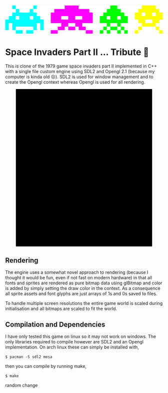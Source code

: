 <p align="center">
  <img src="img/invaders.png" alt="crab octopus squid cuttle"/>
</p>

# Space Invaders Part II ... Tribute :space_invader:

This is clone of the 1979 game space invaders part II implemented in C++ with a single file custom 
engine using SDL2 and Opengl 2.1 (because my computer is kinda old :persevere:). SDL2 is used 
for window management and to create the Opengl context whereas Opengl is used for all rendering.

<p align="center">
  <img src="img/splash.gif" alt="splash screen and menu"/>
</p>

## Rendering

The engine uses a somewhat novel approach to rendering (because I thought it would be fun, even
if not fast on modern hardware) in that all fonts and sprites are rendered as pure bitmap data using 
glBitmap and color is added by simply setting the draw color in the context. As a consequence 
all sprite assets and font glyphs are just arrays of 1s and 0s saved to files. 

To handle multiple screen resolutions the entire game world is scaled during initialisation
and all bitmaps are scaled to fit the world.

## Compilation and Dependencies

I have only tested this game on linux so it may not work on windows. The only libraries required 
to compile however are SDL2 and an Opengl implementation. On arch linux these can simply be
installed with,

```shell
$ pacman -S sdl2 mesa
```

then you can compile by running make,

```shell
$ make
```

random change

